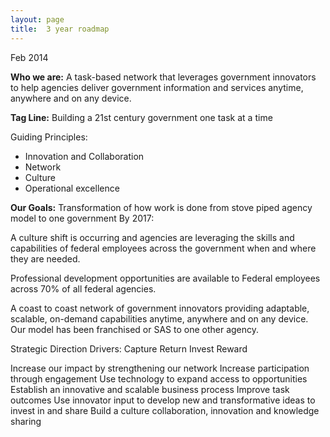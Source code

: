 ```yaml
---
layout: page
title:  3 year roadmap
---
```


Feb 2014

**Who we are:** A task-based network that leverages government innovators to help agencies deliver government information and services anytime, anywhere and on any device.

**Tag Line:**	Building a 21st century government one task at a time

Guiding Principles:
	
* Innovation and Collaboration
* Network
* Culture 
* Operational excellence

**Our Goals:**
Transformation of how work is done from stove piped agency model to one government By 2017: 

A culture shift is occurring and agencies are leveraging the skills and capabilities of federal employees across the government when and where they are needed. 

Professional development opportunities are available to Federal employees across 70% of all federal agencies. 

A coast to coast network of government innovators providing adaptable, scalable, on-demand capabilities anytime, anywhere and on any device.
Our model has been franchised or SAS to one other agency.

Strategic Direction 
Drivers:  	Capture 	Return 	Invest 		Reward

Increase our impact by strengthening our network
Increase participation through engagement
Use technology to expand access to opportunities  
Establish an  innovative and scalable business process
Improve task outcomes
Use innovator input to develop new and transformative ideas to invest in and share
Build a culture collaboration, innovation and knowledge sharing 

 




